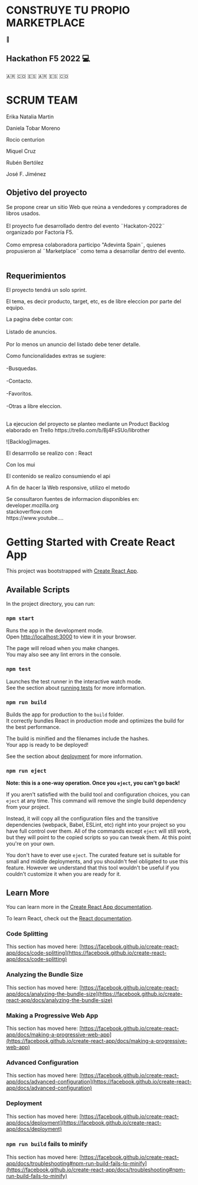 <h1> CONSTRUYE TU PROPIO MARKETPLACE </h1>

:white_square_button:

<h2>Hackathon F5 2022 💻 </br></h2>

🇦🇷
🇨🇴
🇪🇸
:argentina:
:es:
:colombia:

<h1>SCRUM TEAM</h1>
<p>Erika Natalia Martin</p> 
<p>Daniela Tobar Moreno</p> 
<p>Rocio centurion</p>
<p>Miquel Cruz</p> 
<p>Rubén Bertólez</p> 
<p>José F. Jiménez</p>



<h2>Objetivo del proyecto</h2>
<p> Se propone crear un sitio Web que reúna a vendedores y compradores de libros usados. </br></br> El proyecto fue desarrollado dentro del evento ¨Hackaton-2022¨ organizado por Factoría F5. </br></br>Como empresa colaboradora participo "Adevinta Spain¨, quienes propusieron al ¨Marketplace¨ como tema a desarrollar dentro del evento. </br></br></p>

<h2> Requerimientos </h2>

El proyecto tendrá un solo sprint. 

El tema, es decir producto, target, etc, es de libre eleccion por parte del equipo. 

La pagina debe contar con:</br></br>
 Listado de anuncios.</br></br>
 Por lo menos un anuncio del listado debe tener detalle. 

Como funcionalidades extras se sugiere:</br></br>
-Busquedas.</br></br>
-Contacto.</br></br>
-Favoritos. </br></br>
-Otras a libre eleccion. </br></br>
    

<p>La ejecucion del proyecto se planteo mediante un Product Backlog elaborado en Trello https://trello.com/b/Bj4FsSUo/librother</p>

![Backlog]images.

<p>El desarrrollo se realizo con : React</p>

Con los mui

El contenido se realizo consumiendo el api  

<p>A fin de hacer la Web responsive, utilizo el metodo </p>




<p>Se consultaron fuentes de informacion disponibles en:</br>
developer.mozilla.org</br>
stackoverflow.com</br>
https://www.youtube....
</p> 



# Getting Started with Create React App

This project was bootstrapped with [Create React App](https://github.com/facebook/create-react-app).

## Available Scripts

In the project directory, you can run:

### `npm start`

Runs the app in the development mode.\
Open [http://localhost:3000](http://localhost:3000) to view it in your browser.

The page will reload when you make changes.\
You may also see any lint errors in the console.

### `npm test`

Launches the test runner in the interactive watch mode.\
See the section about [running tests](https://facebook.github.io/create-react-app/docs/running-tests) for more information.

### `npm run build`

Builds the app for production to the `build` folder.\
It correctly bundles React in production mode and optimizes the build for the best performance.

The build is minified and the filenames include the hashes.\
Your app is ready to be deployed!

See the section about [deployment](https://facebook.github.io/create-react-app/docs/deployment) for more information.

### `npm run eject`

**Note: this is a one-way operation. Once you `eject`, you can't go back!**

If you aren't satisfied with the build tool and configuration choices, you can `eject` at any time. This command will remove the single build dependency from your project.

Instead, it will copy all the configuration files and the transitive dependencies (webpack, Babel, ESLint, etc) right into your project so you have full control over them. All of the commands except `eject` will still work, but they will point to the copied scripts so you can tweak them. At this point you're on your own.

You don't have to ever use `eject`. The curated feature set is suitable for small and middle deployments, and you shouldn't feel obligated to use this feature. However we understand that this tool wouldn't be useful if you couldn't customize it when you are ready for it.

## Learn More

You can learn more in the [Create React App documentation](https://facebook.github.io/create-react-app/docs/getting-started).

To learn React, check out the [React documentation](https://reactjs.org/).

### Code Splitting

This section has moved here: [https://facebook.github.io/create-react-app/docs/code-splitting](https://facebook.github.io/create-react-app/docs/code-splitting)

### Analyzing the Bundle Size

This section has moved here: [https://facebook.github.io/create-react-app/docs/analyzing-the-bundle-size](https://facebook.github.io/create-react-app/docs/analyzing-the-bundle-size)

### Making a Progressive Web App

This section has moved here: [https://facebook.github.io/create-react-app/docs/making-a-progressive-web-app](https://facebook.github.io/create-react-app/docs/making-a-progressive-web-app)

### Advanced Configuration

This section has moved here: [https://facebook.github.io/create-react-app/docs/advanced-configuration](https://facebook.github.io/create-react-app/docs/advanced-configuration)

### Deployment

This section has moved here: [https://facebook.github.io/create-react-app/docs/deployment](https://facebook.github.io/create-react-app/docs/deployment)

### `npm run build` fails to minify

This section has moved here: [https://facebook.github.io/create-react-app/docs/troubleshooting#npm-run-build-fails-to-minify](https://facebook.github.io/create-react-app/docs/troubleshooting#npm-run-build-fails-to-minify)
